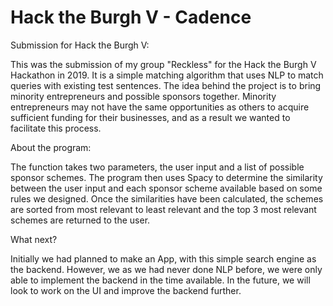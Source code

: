 # Hack the Burgh V - Cadence
Submission for Hack the Burgh V:

This was the submission of my group "Reckless" for the Hack the Burgh V Hackathon in 2019. It is a simple matching algorithm that uses NLP to match queries with existing test sentences. The idea behind the project is to bring minority entrepreneurs and possible sponsors together. Minority entrepreneurs may not have the same opportunities as others to acquire sufficient funding for their businesses, and as a result we wanted to facilitate this process.

About the program:

The function takes two parameters, the user input and a list of possible sponsor schemes. The program then uses Spacy to determine the similarity between the user input and each sponsor scheme available based on some rules we designed. Once the similarities have been calculated, the schemes are sorted from most relevant to least relevant and the top 3 most relevant schemes are returned to the user. 

What next?

Initially we had planned to make an App, with this simple search engine as the backend. However, we as we had never done NLP before, we were only able to implement the backend in the time available. In the future, we will look to work on the UI and improve the backend further.
